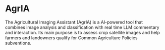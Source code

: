 # AgrIA
The Agricultural Imaging Assistant (AgrIA) is a AI-powered tool that combines image analysis and classification with real time LLM commentary and interaction. Its main purpose is to assess crop satellite images and help farmers and landowners qualify for Common Agriculture Policies subventions.
